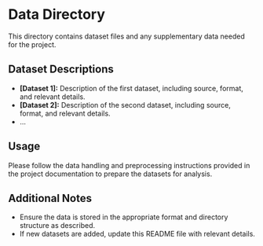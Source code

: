 # Data Directory

This directory contains dataset files and any supplementary data needed for the project.

## Dataset Descriptions
- **[Dataset 1]:** Description of the first dataset, including source, format, and relevant details.
- **[Dataset 2]:** Description of the second dataset, including source, format, and relevant details.
- ...

## Usage
Please follow the data handling and preprocessing instructions provided in the project documentation to prepare the datasets for analysis.

## Additional Notes
- Ensure the data is stored in the appropriate format and directory structure as described.
- If new datasets are added, update this README file with relevant details.
